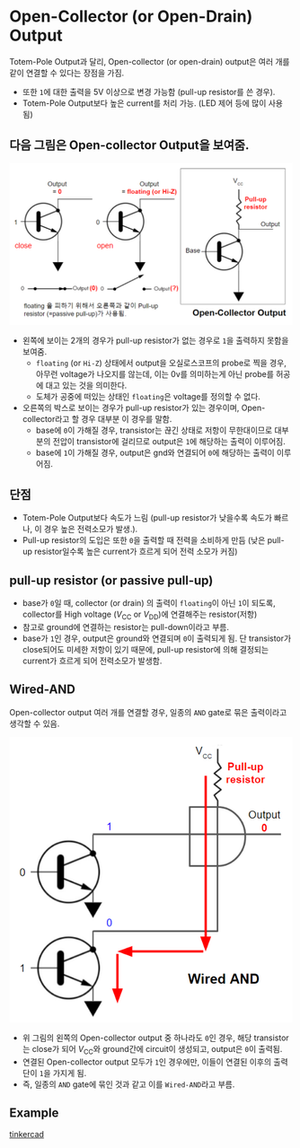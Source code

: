 # Open-Collector (or Open-Drain) Output

Totem-Pole Output과 달리, Open-collector (or open-drain) output은 여러 개를 같이 연결할 수 있다는 장점을 가짐.

* 또한 `1`에 대한 출력을 5V 이상으로 변경 가능함 (pull-up resistor를 쓴 경우).
* Totem-Pole Output보다 높은 current를 처리 가능. (LED 제어 등에 많이 사용됨)


## 다음 그림은 Open-collector Output을 보여줌.
![open-collector_output](imgs/open_collector_output_pullup_resistor.png)

* 왼쪽에 보이는 2개의 경우가 pull-up resistor가 없는 경우로 `1`을 출력하지 못함을 보여줌.
    * `floating` (or `Hi-Z`) 상태에서 output을 오실로스코프의 probe로 찍을 경우, 아무런     voltage가 나오지를 않는데, 이는 0v를 의미하는게 아닌 probe를 허공에 대고 있는 것을 의미한다. 
    * 도체가 공중에 떠있는 상태인 `floating`은 voltage를 정의할 수 없다.
* 오른쪽의 박스로 보이는 경우가 pull-up resistor가 있는 경우이며, Open-collector라고 할 경우 대부분 이 경우를 말함.
    * base에 `0`이 가해질 경우, transistor는 끊긴 상태로 저항이 무한대이므로 대부분의 전압이 transistor에 걸리므로 output은 `1`에 해당하는 출력이 이루어짐.
    * base에 `1`이 가해질 경우, output은 gnd와 연결되어 `0`에 해당하는 출력이 이루어짐.


## 단점

* Totem-Pole Output보다 속도가 느림 (pull-up resistor가 낮을수록 속도가 빠르나, 이 경우 높은 전력소모가 발생.).
* Pull-up resistor의 도입은 또한 `0`을 출력할 때 전력을 소비하게 만듬 (낮은 pull-up resistor일수록 높은 current가 흐르게 되어 전력 소모가 커짐)

## pull-up resistor (or passive pull-up)

* base가 `0`일 때, collector (or drain) 의 출력이 `floating`이 아닌 `1`이 되도록, collector를 High voltage ($V_\text{CC}$ or $V_\text{DD}$)에 연결해주는 resistor(저항)
* 참고로 ground에 연결하는 resistor는 pull-down이라고 부름.
* base가 `1`인 경우, output은 ground와 연결되며 `0`이 출력되게 됨. 단 transistor가 close되어도 미세한 저항이 있기 때문에, pull-up resistor에 의해 결정되는 current가 흐르게 되어 전력소모가 발생함.

## Wired-AND

Open-collector output 여러 개를 연결할 경우, 일종의 `AND` gate로 묶은 출력이라고 생각할 수 있음.

![wired-and](imgs/wired_and_open_collector.png)

* 위 그림의 왼쪽의 Open-collector output 중 하나라도 `0`인 경우, 해당 transistor는 close가 되어 $V_\text{CC}$와 ground간에 circuit이 생성되고, output은 `0`이 출력됨.
* 연결된 Open-collector output 모두가 `1`인 경우에만, 이들이 연결된 이후의 출력단이 `1`을 가지게 됨.
* 즉, 일종의 `AND` gate에 묶인 것과 같고 이를 `Wired-AND`라고 부름.

## Example

[tinkercad](https://www.tinkercad.com/things/0AQ8twrT2TE)